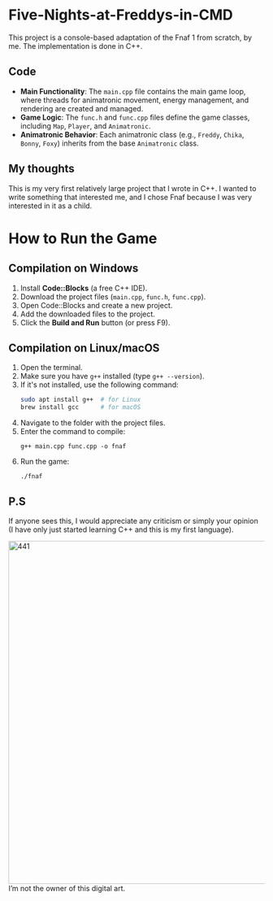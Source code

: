 # Five-Nights-at-Freddys-in-CMD

This project is a console-based adaptation of the Fnaf 1 from scratch, by me. The implementation is done in C++.

## Code 
- **Main Functionality**: The `main.cpp` file contains the main game loop, where threads for animatronic movement, energy management, and rendering are created and managed.
- **Game Logic**: The `func.h` and `func.cpp` files define the game classes, including `Map`, `Player`, and `Animatronic`.
- **Animatronic Behavior**: Each animatronic class (e.g., `Freddy`, `Chika`, `Bonny`, `Foxy`) inherits from the base `Animatronic` class.

## My thoughts
This is my very first relatively large project that I wrote in C++. I wanted to write something that interested me, and I chose Fnaf because I was very interested in it as a child. 

# How to Run the Game

## Compilation on Windows

1. Install **Code::Blocks** (a free C++ IDE).
2. Download the project files (`main.cpp`, `func.h`, `func.cpp`).
3. Open Code::Blocks and create a new project.
4. Add the downloaded files to the project.
5. Click the **Build and Run** button (or press F9).

## Compilation on Linux/macOS

1. Open the terminal.
2. Make sure you have `g++` installed (type `g++ --version`).
3. If it's not installed, use the following command:
   ```bash
   sudo apt install g++  # for Linux
   brew install gcc      # for macOS

   
4. Navigate to the folder with the project files.
5. Enter the command to compile:
    ```
   g++ main.cpp func.cpp -o fnaf
   
   ```
6. Run the game:
    ```
   ./fnaf
   
   ```


## P.S
If anyone sees this, I would appreciate any criticism or simply your opinion (I have only just started learning C++ and this is my first language).

<img width="1200" height="675" alt="441" src="https://github.com/user-attachments/assets/66b102cf-309a-4678-a457-814bdb401adb" />
I’m not the owner of this digital art.
